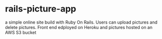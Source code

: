 # rails-picture-app
a simple online site build with Ruby On Rails. Users can upload pictures and delete pictures. Front end edployed on Heroku and pictures hosted on an AWS S3 bucket

